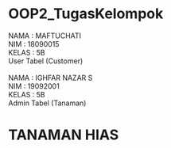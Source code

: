 # OOP2_TugasKelompok
NAMA : MAFTUCHATI
<br>
NIM : 18090015
<br>
KELAS : 5B
<br>
User Tabel (Customer)
<br><br>
NAMA : IGHFAR NAZAR S
<br>
NIM : 19092001
<br>
KELAS : 5B
<br>
Admin Tabel (Tanaman)
<br>
<h1>TANAMAN HIAS<h1>
